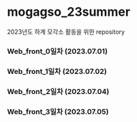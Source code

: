 # mogagso_23summer
2023년도 하계 모각소 활동을 위한 repository

### Web_front_0일차 (2023.07.01)
### Web_front_1일차 (2023.07.02)
### Web_front_2일차 (2023.07.04)
### Web_front_3일차 (2023.07.05)